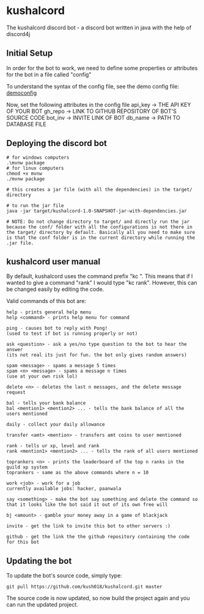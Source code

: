 # kushalcord

The kushalcord discord bot - a discord bot written in java with the help of discord4j

## Initial Setup

In order for the bot to work, we need to define some properties or attributes for the bot in a file called "config"

To understand the syntax of the config file, see the demo config file: [democonfig](democonfig)

Now, set the following attributes in the config file
api_key -> THE API KEY OF YOUR BOT
gh_repo -> LINK TO GITHUB REPOSITORY OF BOT'S SOURCE CODE
bot_inv -> INVITE LINK OF BOT
db_name -> PATH TO DATABASE FILE

## Deploying the discord bot

```
# for windows computers
.\mvnw package
# for linux computers
chmod +x mvnw
./mvnw package

# this creates a jar file (with all the dependencies) in the target/ directory

# to run the jar file
java -jar target/kushalcord-1.0-SNAPSHOT-jar-with-dependencies.jar

# NOTE: Do not change directory to target/ and directly run the jar because the conf/ folder with all the configurations is not there in the target/ directory by default. Basically all you need to make sure is that the conf folder is in the current directory while running the .jar file.
```

## kushalcord user manual

By default, kushalcord uses the command prefix "kc ". This means that if I wanted to give a command "rank" I would type "kc rank". However, this can be changed easily by editing the code.

Valid commands of this bot are:

```
help - prints general help menu
help <command> - prints help menu for command

ping - causes bot to reply with Pong!
(used to test if bot is running properly or not)

ask <question> - ask a yes/no type question to the bot to hear the answer
(its not real its just for fun. the bot only gives random answers)

spam <message> - spams a message 5 times
spam <n> <message> - spams a message n times
(use at your own risk lol)

delete <n> - deletes the last n messages, and the delete message request

bal - tells your bank balance
bal <mention1> <mention2> ... - tells the bank balance of all the users mentioned

daily - collect your daily allowance

transfer <amt> <mention> - transfers amt coins to user mentioned

rank - tells ur xp, level and rank
rank <mention1> <mention2> ... - tells the rank of all users mentioned

toprankers <n> - prints the leaderboard of the top n ranks in the guild xp system
toprankers - same as the above commands where n = 10

work <job> - work for a job
currently available jobs: hacker, paanwala

say <something> - make the bot say something and delete the command so that it looks like the bot said it out of its own free will

bj <amount> - gamble your money away in a game of blackjack

invite - get the link to invite this bot to other servers :)

github - get the link the the github repository containing the code for this bot
```

## Updating the bot

To update the bot's source code, simply type:

```
git pull https://github.com/kush018/kushalcord.git master
```

The source code is now updated, so now build the project again and you can run the updated project.